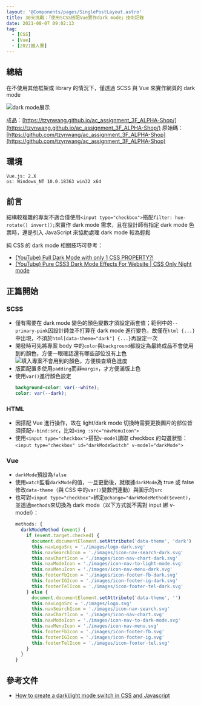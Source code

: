 ```yaml
---
layout: '@Components/pages/SinglePostLayout.astro'
title: 30天挑戰：「使用SCSS搭配Vue實作dark mode」技術記錄
date: 2021-08-07 09:02:13
tag:
  - [CSS]
  - [Vue]
  - [2021鐵人賽]
---
```


## 總結

在不使用其他框架或 library 的情況下，僅透過 SCSS 與 Vue 來實作網頁的 dark mode

![dark mode展示](/2021/ithome2021-2-vue-dark-mode/darkmode-demo.png)

成品：[https://tzynwang.github.io/ac_assignment_3F_ALPHA-Shop/](https://tzynwang.github.io/ac_assignment_3F_ALPHA-Shop/)
原始碼：[https://github.com/tzynwang/ac_assignment_3F_ALPHA-Shop](https://github.com/tzynwang/ac_assignment_3F_ALPHA-Shop)

## 環境

```
Vue.js: 2.X
os: Windows_NT 10.0.18363 win32 x64
```

## 前言

結構較複雜的專案不適合僅使用`<input type="checkbox">`搭配`filter: hue-rotate() invert();`來實作 dark mode 需求，且在設計師有指定 dark mode 色票時，還是引入 JavaScript 來協助處理 dark mode 較為輕鬆

純 CSS 的 dark mode 相關技巧可參考：

- [(YouTube) Full Dark Mode with only 1 CSS PROPERTY?!](https://youtu.be/qimopjP6YoM)
- [(YouTube) Pure CSS3 Dark Mode Effects For Website | CSS Only Night mode](https://youtu.be/5aJTVV-rlBw)

## 正篇開始

### SCSS

<script src="https://gist.github.com/tzynwang/7a9ea9e2a13e499121f1cef6d18f53d0.js"></script>

- 僅有需要在 dark mode 變色的顏色變數才須設定兩套值；範例中的`--primary-pink`因設計師並不打算在 dark mode 進行變色，故僅在`html {...}`中出現，不須於`html[data-theme="dark"] {...}`再設定一次
- 開發時可先將專案 body 中的`color`與`background`都設定為最終成品不會使用到的顏色，方便一眼確認還有哪些部位沒有上色
  ![填入專案不會用到的顏色，方便檢查填色進度](/2021/ithome2021-2-vue-dark-mode/color-check.png)
- 版面配置多使用`padding`而非`margin`，才方便滿版上色
- 使用`var()`進行顏色設定
  ```scss
  background-color: var(--white);
  color: var(--dark);
  ```

### HTML

- 因搭配 Vue 進行操作，故在 light/dark mode 切換時需要更換圖片的部位皆須搭配`v-bind:src`，比如`<img :src="navMenuIcon">`
- 使用`<input type="checkbox">`搭配`v-model`讀取 checkbox 的勾選狀態：`<input type="checkbox" id="darkModeSwitch" v-model="darkMode">`

### Vue

<script src="https://gist.github.com/tzynwang/c719372a29bdc21e6f6678933614abe8.js"></script>

- `darkMode`預設為`false`
- 使用`watch`監看`darkMode`的值，一旦更動後，就根據`darkMode`為 true 或 false 修改`data-theme`（與 CSS 中的`var()`變數們連動）與圖示的`src`
- 也可對`<input type="checkbox">`綁定`@change="darkModeMethod($event)`，並透過`methods`來切換為 dark mode（以下方式就不需對 input 綁 v-model）：
  ```js
  methods: {
    darkModeMethod (event) {
      if (event.target.checked) {
        document.documentElement.setAttribute('data-theme', 'dark')
        this.navLogoSrc = './images/logo-dark.svg'
        this.navSearchIcon = './images/icon-nav-search-dark.svg'
        this.navChartIcon = './images/icon-nav-chart-dark.svg'
        this.navModeIcon = './images/icon-nav-to-light-mode.svg'
        this.navMenuIcon = './images/icon-nav-menu-dark.svg'
        this.footerFbIcon = './images/icon-footer-fb-dark.svg'
        this.footerIGIcon = './images/icon-footer-ig-dark.svg'
        this.footerTelIcon = './images/icon-footer-tel-dark.svg'
      } else {
        document.documentElement.setAttribute('data-theme', '')
        this.navLogoSrc = './images/logo.svg'
        this.navSearchIcon = './images/icon-nav-search.svg'
        this.navChartIcon = './images/icon-nav-chart.svg'
        this.navModeIcon = './images/icon-nav-to-dark-mode.svg'
        this.navMenuIcon = './images/icon-nav-menu.svg'
        this.footerFbIcon = './images/icon-footer-fb.svg'
        this.footerIGIcon = './images/icon-footer-ig.svg'
        this.footerTelIcon = './images/icon-footer-tel.svg'
      }
    }
  }
  ```

## 參考文件

- [How to create a dark\light mode switch in CSS and Javascript](https://codyhouse.co/blog/post/dark-light-switch-css-javascript)
